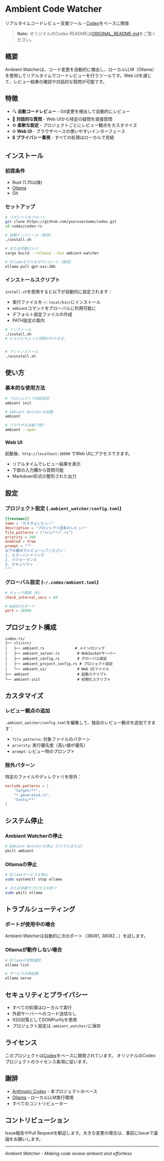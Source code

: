 # Ambient Code Watcher

リアルタイムコードレビュー支援ツール - [Codex](https://github.com/anthropics/codex)をベースに開発

> **Note**: オリジナルのCodex READMEは[ORIGINAL_README.md](ORIGINAL_README.md)をご覧ください。

## 概要

Ambient Watcherは、コード変更を自動的に検出し、ローカルLLM（Ollama）を使用してリアルタイムでコードレビューを行うツールです。Web UIを通じて、レビュー結果の確認や対話的な質問が可能です。

## 特徴

- 🔍 **自動コードレビュー** - Git変更を検出して自動的にレビュー
- 💬 **対話的な質問** - Web UIから特定の疑問を直接質問
- ⚙️ **柔軟な設定** - プロジェクトごとにレビュー観点をカスタマイズ
- 🌐 **Web UI** - ブラウザベースの使いやすいインターフェース
- 🔒 **プライバシー重視** - すべての処理はローカルで完結

## インストール

### 前提条件

- Rust (1.70以降)
- [Ollama](https://ollama.ai/) 
- Git

### セットアップ

```bash
# リポジトリをクローン
git clone https://github.com/yourusername/codex.git
cd codex/codex-rs

# 自動インストール（推奨）
./install.sh

# または手動ビルド
cargo build --release --bin ambient-watcher

# Ollamaモデルをダウンロード（推奨）
ollama pull gpt-oss:20b
```

### インストールスクリプト

`install.sh`を使用すると以下が自動的に設定されます：

- 実行ファイルを`~/.local/bin/`にインストール
- `ambient`コマンドをグローバルに利用可能に
- デフォルト設定ファイルの作成
- PATH設定の案内

```bash
# インストール
./install.sh　
# ビルドにちょっと時間かかります。


# アンインストール
./uninstall.sh
```

## 使い方

### 基本的な使用方法

```bash
# プロジェクトで初回設定
ambient init

# Ambient Watcherを起動
ambient

# ブラウザも自動で開く
ambient --open
```

### Web UI

起動後、`http://localhost:38080` でWeb UIにアクセスできます。

- リアルタイムでレビュー結果を表示
- 下部の入力欄から質問可能
- Markdown形式の整形された出力

## 設定

### プロジェクト設定 (`.ambient_watcher/config.toml`)

```toml
[[reviews]]
name = "カスタムレビュー"
description = "プロジェクト固有のレビュー"
file_patterns = ["src/**/*.rs"]
priority = 200
enabled = true
prompt = """
以下の観点でレビューしてください：
1. エラーハンドリング
2. パフォーマンス
3. セキュリティ
"""
```

### グローバル設定 (`~/.codex/ambient.toml`)

```toml
# チェック間隔（秒）
check_interval_secs = 60

# WebUIのポート
port = 38080
```

## プロジェクト構成

```
codex-rs/
├── cli/src/
│   ├── ambient.rs              # メインロジック
│   ├── ambient_server.rs        # WebSocketサーバー
│   ├── ambient_config.rs        # グローバル設定
│   ├── ambient_project_config.rs # プロジェクト設定
│   └── ambient_ui/              # Web UIファイル
├── ambient                      # 起動スクリプト
└── ambient-init                 # 初期化スクリプト
```

## カスタマイズ

### レビュー観点の追加

`.ambient_watcher/config.toml`を編集して、独自のレビュー観点を追加できます：

- `file_patterns`: 対象ファイルのパターン
- `priority`: 実行優先度（高い値が優先）
- `prompt`: レビュー時のプロンプト

### 除外パターン

特定のファイルやディレクトリを除外：

```toml
exclude_patterns = [
    "target/**",
    "*.generated.rs",
    "tests/**"
]
```

## システム停止

### Ambient Watcherの停止
```bash
# Ambient Watcherを停止（Ctrl+Cまたは）
pkill ambient
```

### Ollamaの停止
```bash
# Ollamaサービスを停止
sudo systemctl stop ollama

# または手動でプロセスを終了
sudo pkill ollama
```

## トラブルシューティング

### ポートが使用中の場合
Ambient Watcherは自動的に次のポート（38081, 38082...）を試します。

### Ollamaが動作しない場合
```bash
# Ollamaの状態確認
ollama list

# サービスの再起動
ollama serve
```

## セキュリティとプライバシー

- すべての処理はローカルで実行
- 外部サーバーへのコード送信なし
- XSS対策としてDOMPurifyを使用
- プロジェクト設定は`.ambient_watcher/`に保存

## ライセンス

このプロジェクトは[Codex](https://github.com/anthropics/codex)をベースに開発されています。
オリジナルのCodexプロジェクトのライセンス条項に従います。

## 謝辞

- [Anthropic Codex](https://github.com/anthropics/codex) - 本プロジェクトのベース
- [Ollama](https://ollama.ai/) - ローカルLLM実行環境
- すべてのコントリビューター

## コントリビューション

Issue報告やPull Requestを歓迎します。大きな変更の場合は、事前にIssueで議論をお願いします。

---

*Ambient Watcher - Making code review ambient and effortless*
